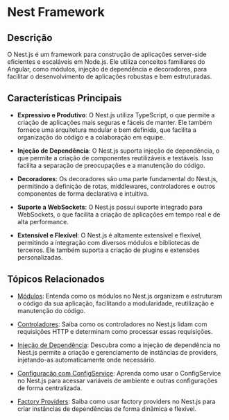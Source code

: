 # Nest Framework

## Descrição

O Nest.js é um framework para construção de aplicações server-side eficientes e escaláveis em Node.js. Ele utiliza conceitos familiares do Angular, como módulos, injeção de dependência e decoradores, para facilitar o desenvolvimento de aplicações robustas e bem estruturadas.

## Características Principais

- **Expressivo e Produtivo**: O Nest.js utiliza TypeScript, o que permite a criação de aplicações mais seguras e fáceis de manter. Ele também fornece uma arquitetura modular e bem definida, que facilita a organização do código e a colaboração em equipe.

- **Injeção de Dependência**: O Nest.js suporta injeção de dependência, o que permite a criação de componentes reutilizáveis e testáveis. Isso facilita a separação de preocupações e a manutenção do código.

- **Decoradores**: Os decoradores são uma parte fundamental do Nest.js, permitindo a definição de rotas, middlewares, controladores e outros componentes de forma declarativa e intuitiva.

- **Suporte a WebSockets**: O Nest.js possui suporte integrado para WebSockets, o que facilita a criação de aplicações em tempo real e de alta performance.

- **Extensível e Flexível**: O Nest.js é altamente extensível e flexível, permitindo a integração com diversos módulos e bibliotecas de terceiros. Ele também suporta a criação de plugins e extensões personalizadas.

## Tópicos Relacionados

- [Módulos](./NEST_MODULE.MD): Entenda como os módulos no Nest.js organizam e estruturam o código da sua aplicação, facilitando a modularidade, reutilização e manutenção do código.
  
- [Controladores](./NEST_CONTROLLERS.MD): Saiba como os controladores no Nest.js lidam com requisições HTTP e determinam como processar essas requisições.

- [Injeção de Dependência](./NEST_PROVIDERS.MD): Descubra como a injeção de dependência no Nest.js permite a criação e gerenciamento de instâncias de providers, injetando-as automaticamente onde necessário.

- [Configuração com ConfigService](./NEST_CONFIG_SERVICE.MD): Aprenda como usar o ConfigService no Nest.js para acessar variáveis de ambiente e outras configurações de forma centralizada.

- [Factory Providers](./NEST_FACTORY.MD): Saiba como usar factory providers no Nest.js para criar instâncias de dependências de forma dinâmica e flexível.